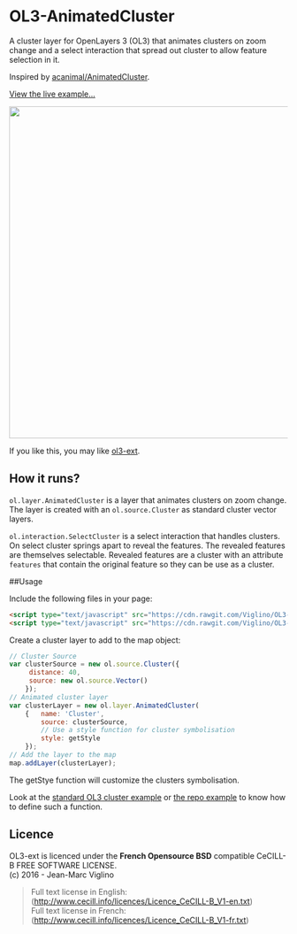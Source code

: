 # OL3-AnimatedCluster
A cluster layer for OpenLayers 3 (OL3)  that animates clusters on zoom change and a select interaction that spread out cluster to allow feature selection  in it.

Inspired by [acanimal/AnimatedCluster](https://github.com/acanimal/AnimatedCluster).

[View the live  example...](http://viglino.github.io/OL3-AnimatedCluster)

[<img src="https://github.com/Viglino/OL3-AnimatedCluster/raw/gh-pages/cluster_ani.gif" width="600px" />](http://viglino.github.io/OL3-AnimatedCluster)

If you like this, you may like [ol3-ext](http://viglino.github.io/ol3-ext/).

## How it runs?

`ol.layer.AnimatedCluster` is a layer that animates clusters on zoom change. The layer is created with an `ol.source.Cluster` as standard cluster vector layers.

`ol.interaction.SelectCluster` is a select interaction that handles clusters. On select cluster springs apart to reveal the features. The revealed features are themselves selectable. Revealed features are a cluster with an attribute `features` that contain the original feature so they can be use as a cluster. 

##Usage

Include the following files in your page:
```html
<script type="text/javascript" src="https://cdn.rawgit.com/Viglino/OL3-AnimatedCluster/gh-pages/interaction/selectclusterinteraction.js"></script>
<script type="text/javascript" src="https://cdn.rawgit.com/Viglino/OL3-AnimatedCluster/gh-pages/layer/animatedclusterlayer.js"></script>
```
Create a cluster layer to add to the map object:
```javascript
// Cluster Source
var clusterSource = new ol.source.Cluster({
     distance: 40,
     source: new ol.source.Vector()
	});
// Animated cluster layer
var clusterLayer = new ol.layer.AnimatedCluster(
	{	name: 'Cluster',
		source: clusterSource,
		// Use a style function for cluster symbolisation
		style: getStyle
	});
// Add the layer to the map
map.addLayer(clusterLayer);
```
The getStye function will customize the clusters symbolisation.

Look at the [standard OL3 cluster example](http://openlayers.org/en/master/examples/cluster.html) or [the repo example](http://viglino.github.io/OL3-AnimatedCluster) to know how to define such a function.


## Licence

OL3-ext is licenced under the **French Opensource BSD** compatible CeCILL-B FREE SOFTWARE LICENSE.  
 (c) 2016 - Jean-Marc Viglino

> Full text license in English: (http://www.cecill.info/licences/Licence_CeCILL-B_V1-en.txt)  
> Full text license in French: (http://www.cecill.info/licences/Licence_CeCILL-B_V1-fr.txt)
